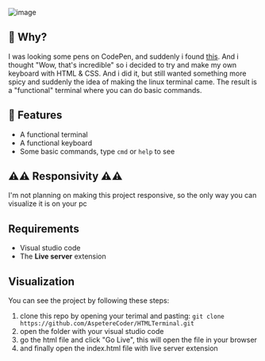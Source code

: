![image](https://user-images.githubusercontent.com/112131887/217901017-9c9c0356-7bed-4b93-9b42-7c6b9fd5b3d4.png)

<h2>🤔 Why?</h2>

<p>I was looking some pens on CodePen, and suddenly i found <a href="https://codepen.io/irajsuhail/pen/mYMZVm">this</a>. And i thought "Wow, that's incredible" so i decided to try and make my own keyboard with HTML & CSS. And i did it, but still wanted something more spicy and suddenly the idea of making the linux terminal came. The result is a "functional" terminal where you can do basic commands.</p>

<h2>🔨 Features</h2>
<ul>
  <li>A functional terminal</li>
  <li>A functional keyboard</li>
  <li>Some basic commands, type <code>cmd</code> or <code>help</code> to see</li>
</ul>

<h2>⚠️⚠️ Responsivity ⚠️⚠️</h2>
I'm not planning on making this project responsive, so the only way you can visualize it is on your pc

<h2>Requirements</h2>
<ul>
  <li>Visual studio code</li>
  <li>The <strong>Live server</strong> extension</li>
</ul>

<h2>Visualization</h2>

You can see the project by following these steps:

<ol>
  <li>clone this repo by opening your terimal and pasting: <code>git clone https://github.com/AspetereCoder/HTMLTerminal.git</code></li>
  <li>open the folder with your visual studio code</li>
  <li>go the html file and click "Go Live", this will open the file in your browser</li>
  <li>and finally open the index.html file with live server extension</li>
</ol>


